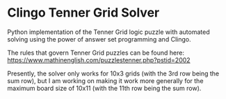 # Clingo Tenner Grid Solver
Python implementation of the Tenner Grid logic puzzle with automated solving using the power of answer set programming and Clingo.

The rules that govern Tenner Grid puzzles can be found here: https://www.mathinenglish.com/puzzlestenner.php?pstid=2002

Presently, the solver only works for 10x3 grids (with the 3rd row being the sum row), but I am working on making it work more generally for the maximum board size of 10x11 (with the 11th row being the sum row).
